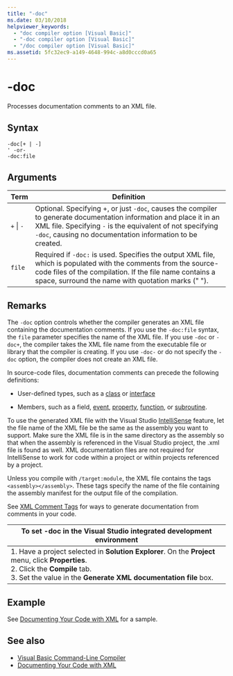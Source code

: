 ```yaml
---
title: "-doc"
ms.date: 03/10/2018
helpviewer_keywords: 
  - "doc compiler option [Visual Basic]"
  - "-doc compiler option [Visual Basic]"
  - "/doc compiler option [Visual Basic]"
ms.assetid: 5fc32ec9-a149-4648-994c-a8d0cccd0a65
---
```

# -doc
Processes documentation comments to an XML file.  
  
## Syntax  
  
```  
-doc[+ | -]  
' -or-  
-doc:file  
```  
  
## Arguments  
  
|Term|Definition|  
|---|---|  
|`+` &#124; `-`|Optional. Specifying +, or just `-doc`, causes the compiler to generate documentation information and place it in an XML file. Specifying `-` is the equivalent of not specifying `-doc`, causing no documentation information to be created.|  
|`file`|Required if `-doc:` is used. Specifies the output XML file, which is populated with the comments from the source-code files of the compilation. If the file name contains a space, surround the name with quotation marks (" ").|  
  
## Remarks  
 The `-doc` option controls whether the compiler generates an XML file containing the documentation comments. If you use the `-doc:file` syntax, the `file` parameter specifies the name of the XML file. If you use `-doc` or `-doc+`, the compiler takes the XML file name from the executable file or library that the compiler is creating. If you use `-doc-` or do not specify the `-doc` option, the compiler does not create an XML file.  
  
 In source-code files, documentation comments can precede the following definitions:  
  
-   User-defined types, such as a [class](../../../visual-basic/language-reference/statements/class-statement.md) or [interface](../../../visual-basic/language-reference/statements/interface-statement.md)  
  
-   Members, such as a field, [event](../../../visual-basic/language-reference/statements/event-statement.md), [property](../../../visual-basic/language-reference/statements/property-statement.md), [function](../../../visual-basic/language-reference/statements/function-statement.md), or [subroutine](../../../visual-basic/language-reference/statements/sub-statement.md).  
  
 To use the generated XML file with the Visual Studio [IntelliSense](/visualstudio/ide/using-intellisense) feature, let the file name of the XML file be the same as the assembly you want to support. Make sure the XML file is in the same directory as the assembly so that when the assembly is referenced in the Visual Studio project, the .xml file is found as well. XML documentation files are not required for IntelliSense to work for code within a project or within projects referenced by a project.  
  
 Unless you compile with `/target:module`, the XML file contains the tags `<assembly></assembly>`. These tags specify the name of the file containing the assembly manifest for the output file of the compilation.  
  
 See [XML Comment Tags](../../../visual-basic/language-reference/xmldoc/index.md) for ways to generate documentation from comments in your code.  
  
|To set -doc in the Visual Studio integrated development environment|  
|---|  
|1.  Have a project selected in **Solution Explorer**. On the **Project** menu, click **Properties**. <br />2.  Click the **Compile** tab.<br />3.  Set the value in the **Generate XML documentation file** box.|  
  
## Example  
 See [Documenting Your Code with XML](../../../visual-basic/programming-guide/program-structure/documenting-your-code-with-xml.md) for a sample.  
  
## See also
- [Visual Basic Command-Line Compiler](../../../visual-basic/reference/command-line-compiler/index.md)
- [Documenting Your Code with XML](../../../visual-basic/programming-guide/program-structure/documenting-your-code-with-xml.md)
